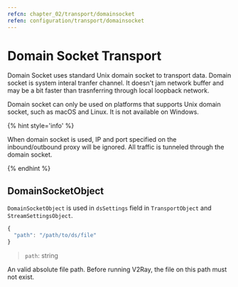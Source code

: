 ```yaml
---
refcn: chapter_02/transport/domainsocket
refen: configuration/transport/domainsocket
---
```

# Domain Socket Transport

Domain Socket uses standard Unix domain socket to transport data. Domain socket is system interal tranfer channel. It doesn't jam network buffer and may be a bit faster than trasnferring through local loopback network.

Domain socket can only be used on platforms that supports Unix domain socket, such as macOS and Linux. It is not available on Windows.

{% hint style='info' %}

When domain socket is used, IP and port specified on the inbound/outbound proxy will be ignored. All traffic is tunneled through the domain socket.

{% endhint %}

## DomainSocketObject

`DomainSocketObject` is used in `dsSettings` field in `TransportObject` and `StreamSettingsObject`.

```javascript
{
  "path": "/path/to/ds/file"
}
```

> `path`: string

An valid absolute file path. Before running V2Ray, the file on this path must not exist.